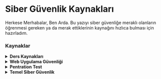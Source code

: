 # Siber Güvenlik Kaynakları
Herkese Merhabalar, Ben Arda.
Bu yazıyı siber güvenliğe meraklı olanların öğrenmesi gereken ya da merak ettiklerinin kaynağını hızlıca bulması için hazırladım.
### Kaynaklar
<details>

<b><summary> Ders Kaynakları </summary>

* Python Dersleri Playlist: https://www.youtube.com/playlist?list=PLWctyKyPphPiul3WbHkniANLqSheBVP3O
* C# Dersleri Playlist: https://www.youtube.com/watch?v=VytV9w2dAFs&list=PLKnjBHu2xXNPkeQtMOJczzEO6LK5OV35K
https://www.youtube.com/watch?v=2EkMrrX9sYY&list=PLqG356ExoxZU5keiJwuHDpXqULLffwRYD
* C++ Dersleri Playlist: https://www.youtube.com/watch?v=UpQdjipl2OE&list=PLIHume2cwmHfmSmNlxXw1j9ZAKzYyiQAq
* Web Uygulama Güvenliği & Hacking: https://www.youtube.com/watch?v=WtHnT73NaaQ&list=PLwP4ObPL5GY940XhCtAykxLxLEOKCu0nT
* Udemy Kursları: 
https://www.udemy.com/course/linux-privilege-escalation-for-beginners/
https://www.udemy.com/course/windows-privilege-escalation-for-beginners/
https://www.udemy.com/course/practical-ethical-hacking/
https://www.udemy.com/course/learn-ethical-hacking-from-scratch/
https://www.udemy.com/course/learn-website-hacking-penetration-testing-from-scratch/
https://www.udemy.com/course/gokhanmuharremoglu/
* Kitaplar:
https://www.kitapyurdu.com/kitap/ethicalhackingoffensivevedefensive/451361.html&manufacturer_id=188125
https://www.hepsiburada.com/ofansif-ve-defansif-siber-guvenlik-ilker-ertugrul-p-HBV00000Y26KD
https://www.hepsiburada.com/uygulamali-siber-guvenlik-ve-hacking-p-HBV00000C46AO
https://www.hepsiburada.com/abakus-kitap-siber-guvenlik-seti-p-HBV000017DXBH
https://www.hepsiburada.com/siber-guvenlik-saldiri-ve-savunma-stratejileri-p-HBV00000O3BBS
https://www.hepsiburada.com/siber-guvenlik-ve-egitim-seti-3-kitap-erhan-saygili-p-HBV00000AWSUJ

</details>

<details>

<b><summary> Web Uygulama Güvenliği </summary>

* Efsane Web Uygulama Güvenliği Eğitimi: https://www.prismacsi.com/9-web-uygulama-guvenligi/
* TryHackMe Kaynakları: 
Öğrenip Cevaplamak İçin;
https://tryhackme.com/room/owasptop10 
https://tryhackme.com/room/rpburpsuite 
https://tryhackme.com/room/learnowaspzap 
https://tryhackme.com/room/webfundamentals 
https://tryhackme.com/room/webappsec101 <
Öğrendiklerini Yapmak İçin;
https://tryhackme.com/room/vulnversity
https://tryhackme.com/room/juiceshop
https://tryhackme.com/room/rpwebscanning
https://tryhackme.com/room/dvwa
https://tryhackme.com/room/jack
* Web Uygulama Güvenliğine Hakim Olanlar İçin Web Ctf'li bir Site: 
https://www.hackthebox.eu/
* Web Uygulama Güvenliği hakkında eğitici bir PDF:
https://dl.packetstormsecurity.net/papers/web/webappsec-101.pdf

</details>

<details>

<b><summary> Pentration Test </summary>  
  
* Pentest Yapmak İçin Bilinmesi Gerekenler Hakkında 12 Bölümlük Eğitim: https://www.prismacsi.com/1-siber-guvenlik-temelleri/
* Her Türlü Konunun ve Pentest konularının da olduğu eğitimlerin olduğu bir site: https://ders.im/kategori/pentest
* CEH Pentest Dersleri isimli ders playlist: https://www.youtube.com/playlist?list=PL2Q2UedYW5s1jrKxaQPmAHsboQFXHDEal
* İngilizce Pentest Ders Sitesi: https://www.tutorialspoint.com/penetration_testing/index.htm
* Pentest konusuna hakimlerine göre Ctf vs. siteleri:

https://tryhackme.com/ => CTF 

https://hackthebox.eu/ => Zafiyetli Makineler & CTF 

https://priviahub.com/ => Zafiyetli Makineler

https://ctflearn.com/ => Kolaydan Zora CTF Sitesi

https://www.vulnhub.com/ => Zafiyetli Makineleri bilgisayarına kurup sızabileceğin bir site

</details>

<details> 
 
<b><summary> Temel Siber Güvenlik </summary> 
 
* Playlistler:

https://www.youtube.com/watch?v=Hml8OAO0RY8&list=PLGWmuqrfJZRtsnlik14O9JscT4cuDKwJy
https://www.youtube.com/watch?v=Hml8OAO0RY8&list=PLGWmuqrfJZRtsnlik14O9JscT4cuDKwJy
